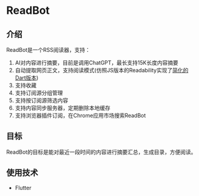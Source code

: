 # ReadBot

## 介绍

ReadBot是一个RSS阅读器，支持：
1. AI对内容进行摘要，目前是调用ChatGPT，最长支持15K长度内容摘要
2. 自动提取网页正文，支持阅读模式(仿照JS版本的Readability实现了[简化的Dart版本](https://github.com/RosenX/readability))
3. 支持收藏
4. 支持订阅源分组管理
5. 支持按订阅源筛选内容
6. 支持内容同步服务器，定期删除本地缓存
7. 支持浏览器插件订阅，在Chrome应用市场搜索ReadBot

## 目标

ReadBot的目标是能对最近一段时间的内容进行摘要汇总，生成目录，方便阅读。

## 使用技术

- Flutter
